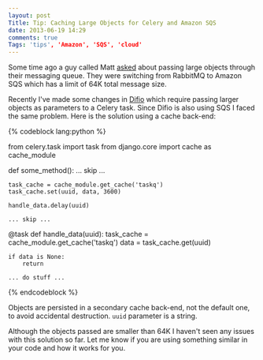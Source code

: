 ```yaml
---
layout: post
Title: Tip: Caching Large Objects for Celery and Amazon SQS 
date: 2013-06-19 14:29
comments: true
Tags: 'tips', 'Amazon', 'SQS', 'cloud'
---
```


Some time ago a guy called Matt
[asked](https://groups.google.com/forum/?fromgroups=#!topic/celery-users/RFAuGjZwtmg)
about passing large objects through their messaging queue. They were switching from
RabbitMQ to Amazon SQS which has a limit of 64K total message size.

Recently I've made some changes in [Difio](http://www.dif.io) which require passing
larger objects as parameters to a Celery task. Since Difio is also using SQS I faced the
same problem. Here is the solution using a cache back-end: 

{% codeblock lang:python %}

from celery.task import task
from django.core import cache as cache_module

def some_method():
    ... skip ...

    task_cache = cache_module.get_cache('taskq')
    task_cache.set(uuid, data, 3600)

    handle_data.delay(uuid)

    ... skip ...

@task
def handle_data(uuid):
    task_cache = cache_module.get_cache('taskq')
    data = task_cache.get(uuid)

    if data is None:
        return

    ... do stuff ...

{% endcodeblock %}

Objects are persisted in a secondary cache back-end, not the default one, to avoid
accidental destruction. `uuid` parameter is a string.

Although the objects passed are smaller than 64K I haven't seen any issues
with this solution so far. Let me know if you are using something similar in your code
and how it works for you. 


